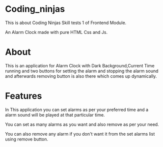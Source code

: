 # Coding_ninjas
This is about Coding Ninjas Skill tests 1 of Frontend Module.

An Alarm Clock made with pure HTML Css and Js.

# About 
This is an application for Alarm Clock with Dark Background,Current Time running and two buttons for setting the alarm and stopping the alarm sound and afterwards removing button is also there which comes up dynamically.

# Features
In This application you can set alarms as per your preferred time and a alarm sound will be played at that particular time.

You can set as many alarms as you want and also remove as per your need.

You can also remove any alarm if you don't want it from the set alarms list using remove button.
